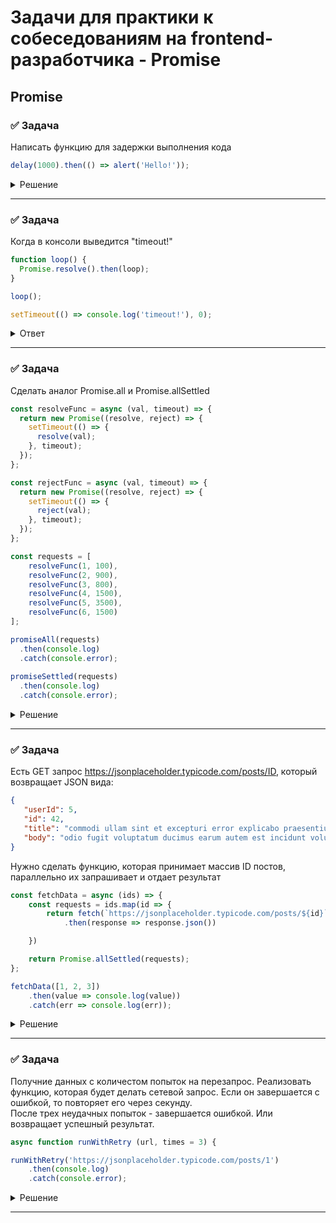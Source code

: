 # Задачи для практики к собеседованиям на frontend-разработчика - Promise

## Promise

### ✅ Задача

Написать функцию для задержки выполнения кода

```ts
delay(1000).then(() => alert('Hello!'));
```

<details>
    <summary>Решение</summary>

```ts
async function delay (ms) {
    return new Promise ((resolve) => {
        setTimeout(resolve, ms)
    })   
}
```
</details>

---
 <!--  ------------------------------------------------------------------------------------------------------------------------------------------------------- -->

### ✅ Задача

Когда в консоли выведится "timeout!"

```ts
function loop() {
  Promise.resolve().then(loop);
}

loop();

setTimeout(() => console.log('timeout!'), 0);
```

<details>
    <summary>Ответ</summary>

Никогда
Если микротаски порождают новые микротаски бесконечно, то цикл событий никогда не дойдёт до макротасок.

Иными словами — макротаски “зависнут” навсегда.
JavaScript просто не перейдёт к следующей фазе (например, setTimeout не выполнится).
</details>

---
 <!--  ------------------------------------------------------------------------------------------------------------------------------------------------------- -->




### ✅ Задача

Сделать аналог Promise.all и Promise.allSettled

```ts
const resolveFunc = async (val, timeout) => {
  return new Promise((resolve, reject) => {
    setTimeout(() => {
      resolve(val);
    }, timeout);
  });
};

const rejectFunc = async (val, timeout) => {
  return new Promise((resolve, reject) => {
    setTimeout(() => {
      reject(val);
    }, timeout);
  });
};

const requests = [
	resolveFunc(1, 100), 
	resolveFunc(2, 900), 
	resolveFunc(3, 800), 
	resolveFunc(4, 1500), 
	resolveFunc(5, 3500), 
	resolveFunc(6, 1500)
];

promiseAll(requests)
  .then(console.log)
  .catch(console.error);
  
promiseSettled(requests)
  .then(console.log)
  .catch(console.error);
```

<details>
  <summary>Решение</summary>

Promise.all
```ts
const promiseAll = async promises => {
  return new Promise((resolve, reject) => {
    const result = new Array(promises.length);

    let finishedPomisesCount = 0;

    for (let index in promises) {
      promises[index]
        .then(data => {
          finishedPomisesCount++;
          result[index] = data;

          if (promises.length === finishedPomisesCount) {
            resolve(result);
          }
        })
        .catch(data => {
          reject(data);
        });
    }
  });
};

promiseAll(requests)
  .then(console.log)
  .catch(console.error);

```

Promise.allSettled
```ts
const promiseAllSettled = async promises => {
  return new Promise((resolve, reject) => {
    const result = new Array(promises.length);

    let finishedPomisesCount = 0;

    for (let index in promises) {
      let tempPromiseResult = null;
      promises[index]
        .then(data => {
          tempPromiseResult = { status: 'fulfilled', data };
        })
        .catch(data => {
          tempPromiseResult = { status: 'rejected', data };
        })
        .finally(() => {
          result[index] = tempPromiseResult;
          finishedPomisesCount++;

          if (promises.length === finishedPomisesCount) {
            resolve(result);
          }
        });
    }
  });
};
```
</details>

 ---
 <!--  ------------------------------------------------------------------------------------------------------------------------------------------------------- -->




### ✅ Задача

Есть GET запрос https://jsonplaceholder.typicode.com/posts/ID, который возвращает JSON вида:
```json
{
   "userId": 5,
   "id": 42,
   "title": "commodi ullam sint et excepturi error explicabo praesentium voluptas",
   "body": "odio fugit voluptatum ducimus earum autem est incidunt voluptatem"
}
```

Нужно сделать функцию, которая принимает массив ID постов, параллельно их запрашивает и отдает результат

```ts
const fetchData = async (ids) => {
    const requests = ids.map(id => {
        return fetch(`https://jsonplaceholder.typicode.com/posts/${id}`)
            .then(response => response.json())

    })

    return Promise.allSettled(requests);
};

fetchData([1, 2, 3])
    .then(value => console.log(value))
    .catch(err => console.log(err));

```

<details>
  <summary>Решение</summary>

```ts
interface Data {
  userId: number;
  id: number;
  title: string;
  body: string;
}

const fetchData = async(array: number[]): Promise<Data[]> => {
  const res = array.map(num => fetch(`https://jsonplaceholder.typicode.com/posts/${num}`).then(res => res.json()))

  const response = await Promise.all(res);

  return response
}

fetchData([42, 2, 3]).then(value => console.log(value)).catch(err => console.log(err))
```

</details>

 ---
 <!--  ------------------------------------------------------------------------------------------------------------------------------------------------------- -->



### ✅ Задача

Получние данных с количестом попыток на перезапрос. Реализовать функцию, которая будет делать сетевой запрос. Если он завершается с ошибкой, то повторяет его через секунду.  
После трех неудачных попыток - завершается ошибкой. Или возвращает успешный результат.  

```ts
async function runWithRetry (url, times = 3) {

runWithRetry('https://jsonplaceholder.typicode.com/posts/1')
    .then(console.log)
    .catch(console.error);
```

<details>
    <summary>Решение</summary>

```ts

async function runWithRetry1(url, times) {
    return new Promise(async (resolve, reject) => {
        for (let time of times) {
            const result = await fetch(url);

            if (result.ok) {
                resolve(result.json());
            }

            await sleep(time * 1000)
        }

        reject('Бекенд не отвечает')
    })
}

// ИЛИ

async function runWithRetry2(url, times = 3) {
    return await fetch(url)
        .then(res => {
            if (!res.ok) {
                throw new Error(res.statusText)
            }
            return res.json()
        })
        .catch(async () => {
            if (times - 1) {
                await sleep(1000);
                return await runWithRetry(url, times - 1);
            } else {
                throw new Error('Бекенд не отвечает');
            }
        });
}

const sleep = async (time) => {
    return new Promise((resolve) => {
        setTimeout(() => {
            resolve()
        }, time)
    })
}

runWithRetry('https://jsonplaceholder.typicode.com/posts/1')
    .then(console.log)
    .catch(console.error)


```
</details>

 ---
 <!--  ------------------------------------------------------------------------------------------------------------------------------------------------------- -->
